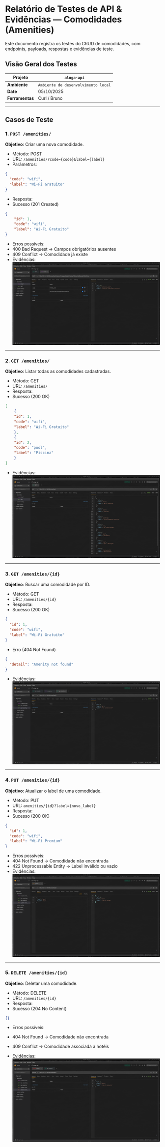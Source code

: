 # Relatório de Testes de API & Evidências — Comodidades (Amenities)

Este documento registra os testes do CRUD de comodidades, com endpoints, payloads, respostas e evidências de teste.

## Visão Geral dos Testes

| **Projeto**     | `aluga-api`                         |
| --------------- | ----------------------------------- |
| **Ambiente**    | `Ambiente de desenvolvimento local` |
| **Date**        | 05/10/2025                          |
| **Ferramentas** | Curl / Bruno                        |

---

##  Casos de Teste

### 1. `POST /amenities/`
**Objetivo**: Criar uma nova comodidade.
- Método: POST
- URL: `/amenities/?code={code}&label={label}`
- Parâmetros:
```json
{
  "code": "wifi",
  "label": "Wi-Fi Gratuito"
}
```
- Resposta:
- Sucesso (201 Created)
```json
{
	"id": 1,
	"code": "wifi",
	"label": "Wi-Fi Gratuito"
}
```
- Erros possíveis:
- 400 Bad Request → Campos obrigatórios ausentes
- 409 Conflict → Comodidade já existe
- Evidências:
![Criar uma nova comodidade](img/post-amenities.png)

---
### 2. `GET /amenities/`
**Objetivo**: Listar todas as comodidades cadastradas.
- Método: GET
- URL: `/amenities/`
- Resposta:
- Sucesso (200 OK)
```json
[
	{
	"id": 1,
	"code": "wifi",
	"label": "Wi-Fi Gratuito"
	},
	{
	"id": 2,
	"code": "pool",
	"label": "Piscina"
	}
]
```
- Evidências: 
![Listar todas as comodidades](img/get-amenities.png)

---
### 3. `GET /amenities/{id}`
**Objetivo**: Buscar uma comodidade por ID.
- Método: GET
- URL: `/amenities/{id}`
- Resposta:
- Sucesso (200 OK)
```json
{
  "id": 1,
  "code": "wifi",
  "label": "Wi-Fi Gratuito"
}
```
- Erro (404 Not Found)
```json
{
  "detail": "Amenity not found"
}
```
- Evidências:
![Buscar comodidade por ID](img/get-amenity.png)

---
### 4. `PUT /amenities/{id}`
**Objetivo**: Atualizar o label de uma comodidade.
- Método: PUT
- URL: `amenities/{id}?label={novo_label}`
- Resposta:
- Sucesso (200 OK)
```json
{
  "id": 1,
  "code": "wifi",
  "label": "Wi-Fi Premium"
}
```
- Erros possíveis:
- 404 Not Found → Comodidade não encontrada
- 422 Unprocessable Entity → Label inválido ou vazio
- Evidências:
![Atualizar label da comodidade](img/update-amenity.png)




---
### 5. `DELETE /amenities/{id}`

**Objetivo**: Deletar uma comodidade.
- Método: DELETE
- URL: `/amenities/{id}`
- Resposta:
- Sucesso (204 No Content)
```json
{}
```


- Erros possíveis:
- 404 Not Found → Comodidade não encontrada
- 409 Conflict → Comodidade associada a hotéis

- Evidências:
![Deletar comodidade](img/delete-amenity.png)
